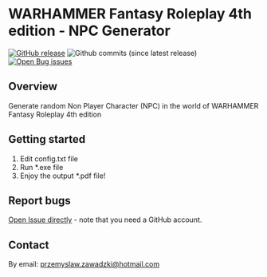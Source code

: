 # WARHAMMER Fantasy Roleplay 4th edition - NPC Generator #
[![GitHub release](https://img.shields.io/github/v/release/pza007/wfrp_4_npc_generator.svg?style=flat-square)](https://github.com/pza007/wfrp_4_npc_generator/releases/latest)
![Github commits (since latest release)](https://img.shields.io/github/commits-since/pza007/wfrp_4_npc_generator/latest.svg?style=flat-square)
[![Open Bug issues](https://img.shields.io/github/issues/pza007/wfrp_4_npc_generator/Type%3A%20bug.svg?style=flat-square&label=bugs)](https://github.com/pza007/wfrp_4_npc_generator/issues?q=is%3Aissue+is%3Aopen+label%3A%22Type%3A+bug%22)

## Overview ##
[Overview]: #overview
Generate random Non Player Character (NPC) in the world of WARHAMMER Fantasy Roleplay 4th edition

## Getting started ##
[Overview]: #getting_started
1. Edit config.txt file
2. Run *.exe file
3. Enjoy the output *.pdf file!

## Report bugs ##
[Open Issue directly][] - note that you need a GitHub account.

## Contact ##
By email: przemyslaw.zawadzki@hotmail.com



[Open Issue directly]: https://github.com/pza007/wfrp_4_npc_generator/issues
